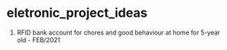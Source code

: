 # eletronic_project_ideas

1. RFID bank account for chores and good behaviour at home for 5-year old - FEB/2021
